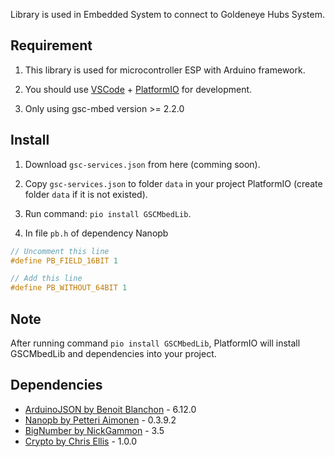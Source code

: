 Library is used in Embedded System to connect to Goldeneye Hubs System.

## Requirement
1. This library is used for microcontroller ESP with Arduino framework.

2. You should use [VSCode](https://code.visualstudio.com/) + [PlatformIO](https://platformio.org/) for development.

3. Only using gsc-mbed version >= 2.2.0

## Install
1. Download `gsc-services.json` from here (comming soon).

2. Copy `gsc-services.json` to folder `data` in your project PlatformIO (create folder `data` if it is not existed).

3. Run command: `pio install GSCMbedLib`.

4. In file `pb.h` of dependency Nanopb
```c++
// Uncomment this line
#define PB_FIELD_16BIT 1

// Add this line 
#define PB_WITHOUT_64BIT 1
```

## Note
After running command `pio install GSCMbedLib`, PlatformIO will install GSCMbedLib and dependencies into your project.

## Dependencies
- [ArduinoJSON by Benoit Blanchon](https://github.com/bblanchon/ArduinoJson) - 6.12.0
- [Nanopb by Petteri Aimonen](https://github.com/nanopb/nanopb) - 0.3.9.2
- [BigNumber by NickGammon](https://github.com/nickgammon/BigNumber) - 3.5
- [Crypto by Chris Ellis](https://github.com/intrbiz/arduino-crypto) - 1.0.0

